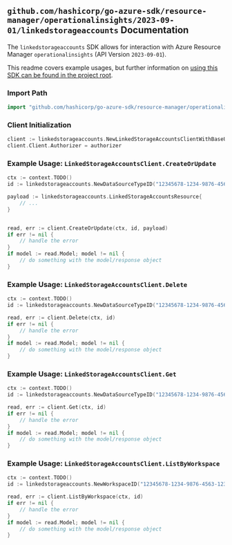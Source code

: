 
## `github.com/hashicorp/go-azure-sdk/resource-manager/operationalinsights/2023-09-01/linkedstorageaccounts` Documentation

The `linkedstorageaccounts` SDK allows for interaction with Azure Resource Manager `operationalinsights` (API Version `2023-09-01`).

This readme covers example usages, but further information on [using this SDK can be found in the project root](https://github.com/hashicorp/go-azure-sdk/tree/main/docs).

### Import Path

```go
import "github.com/hashicorp/go-azure-sdk/resource-manager/operationalinsights/2023-09-01/linkedstorageaccounts"
```


### Client Initialization

```go
client := linkedstorageaccounts.NewLinkedStorageAccountsClientWithBaseURI("https://management.azure.com")
client.Client.Authorizer = authorizer
```


### Example Usage: `LinkedStorageAccountsClient.CreateOrUpdate`

```go
ctx := context.TODO()
id := linkedstorageaccounts.NewDataSourceTypeID("12345678-1234-9876-4563-123456789012", "example-resource-group", "workspaceName", "Alerts")

payload := linkedstorageaccounts.LinkedStorageAccountsResource{
	// ...
}


read, err := client.CreateOrUpdate(ctx, id, payload)
if err != nil {
	// handle the error
}
if model := read.Model; model != nil {
	// do something with the model/response object
}
```


### Example Usage: `LinkedStorageAccountsClient.Delete`

```go
ctx := context.TODO()
id := linkedstorageaccounts.NewDataSourceTypeID("12345678-1234-9876-4563-123456789012", "example-resource-group", "workspaceName", "Alerts")

read, err := client.Delete(ctx, id)
if err != nil {
	// handle the error
}
if model := read.Model; model != nil {
	// do something with the model/response object
}
```


### Example Usage: `LinkedStorageAccountsClient.Get`

```go
ctx := context.TODO()
id := linkedstorageaccounts.NewDataSourceTypeID("12345678-1234-9876-4563-123456789012", "example-resource-group", "workspaceName", "Alerts")

read, err := client.Get(ctx, id)
if err != nil {
	// handle the error
}
if model := read.Model; model != nil {
	// do something with the model/response object
}
```


### Example Usage: `LinkedStorageAccountsClient.ListByWorkspace`

```go
ctx := context.TODO()
id := linkedstorageaccounts.NewWorkspaceID("12345678-1234-9876-4563-123456789012", "example-resource-group", "workspaceName")

read, err := client.ListByWorkspace(ctx, id)
if err != nil {
	// handle the error
}
if model := read.Model; model != nil {
	// do something with the model/response object
}
```
